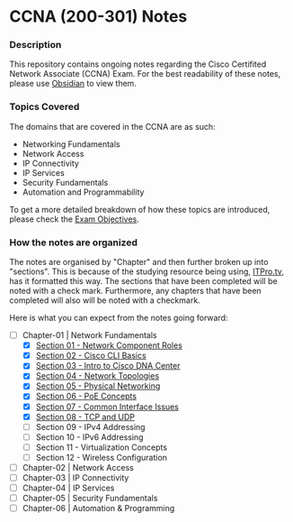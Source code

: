 # CCNA (200-301) Notes

### Description

This repository contains ongoing notes regarding the Cisco Certifited Network Associate (CCNA) Exam. For the best readability of these notes, please use [Obsidian](https://obsidian.md) to view them. 

### Topics Covered

The domains that are covered in the CCNA are as such:

- Networking Fundamentals
- Network Access
- IP Connectivity
- IP Services
- Security Fundamentals
- Automation and Programmability

To get a more detailed breakdown of how these topics are introduced, please check the [Exam Objectives](docs/pdfs/200-301-CCNA-v1.0.pdf). 

### How the notes are organized

The notes are organised by "Chapter" and then further broken up into "sections". This is because of the studying resource being using, [ITPro.tv](https://www.itpro.tv/), has it formatted this way. 
The sections that have been completed will be noted with a check mark. Furthermore, any chapters that have been completed will also will be noted with a checkmark.

Here is what you can expect from the notes going forward:

- [ ] Chapter-01 | Network Fundamentals 
	- [x] [Section 01 - Network Component Roles](chapter-01/01-NetworkComponentRoles.md)
	- [x] [Section 02 - Cisco CLI Basics](chapter-01/02-CiscoCLIBasics.md)
	- [x] [Section 03 - Intro to Cisco DNA Center](chapter-01/03-CiscoDNACenter.md)
	- [x] [Section 04 - Network Topologies](chapter-01/04-NetworkTopologies.md)
	- [x] [Section 05 - Physical Networking](chapter-01/05-PhysicalNetworking.md)
	- [x] [Section 06 - PoE Concepts](chapter-01/06-PoEConcepts.md)
	- [x] [Section 07 - Common Interface Issues](chapter-01/07-CommonInterfaceIssues.md)
	- [x] [Section 08 - TCP and UDP](chapter-01/08-TCPandUDP.md)
	- [ ] Section 09 - IPv4 Addressing
	- [ ] Section 10 - IPv6 Addressing
	- [ ] Section 11 - Virtualization Concepts
	- [ ] Section 12 - Wireless Configuration
- [ ] Chapter-02 | Network Access
- [ ] Chapter-03 | IP Connectivity
- [ ] Chapter-04 | IP Services
- [ ] Chapter-05 | Security Fundamentals
- [ ] Chapter-06 | Automation & Programming
